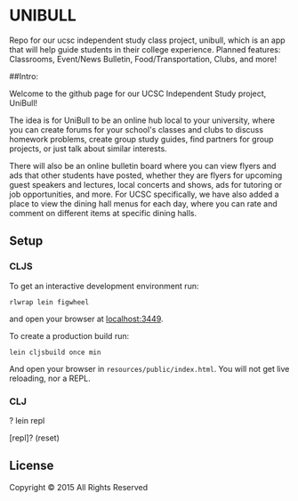 # UNIBULL

Repo for our ucsc independent study class project, unibull, which is an app that will help guide students in their college experience. Planned features: Classrooms, Event/News Bulletin, Food/Transportation, Clubs, and more!

##Intro:

Welcome to the github page for our UCSC Independent Study project, UniBull!

The idea is for UniBull to be an online hub local to your university, where you can create forums for your school's classes and clubs to discuss homework problems, create group study guides, find partners for group projects, or just talk about similar interests.

There will also be an online bulletin board where you can view flyers and ads that other students have posted, whether they are flyers for upcoming guest speakers and lectures, local concerts and shows, ads for tutoring or job opportunities, and more. For UCSC specifically, we have also added a place to view the dining hall menus for each day, where you can rate and comment on different items at specific dining halls.

## Setup
### CLJS

To get an interactive development environment run:

    rlwrap lein figwheel

and open your browser at [localhost:3449](http://localhost:3449/).

To create a production build run:

    lein cljsbuild once min

And open your browser in `resources/public/index.html`. You will not
get live reloading, nor a REPL.

### CLJ
<cmdl>? lein repl

[repl]? (reset)

## License

Copyright © 2015 All Rights Reserved
